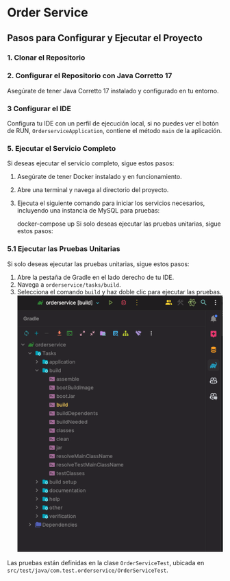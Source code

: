 # Order Service

## Pasos para Configurar y Ejecutar el Proyecto

### 1. Clonar el Repositorio


### 2. Configurar el Repositorio con Java Corretto 17
Asegúrate de tener Java Corretto 17 instalado y configurado en tu entorno.

### 3 Configurar el IDE
Configura tu IDE con un perfil de ejecución local, si no puedes ver el botón de RUN, `OrderserviceApplication`,  contiene el método `main` de la aplicación.

### 5. Ejecutar el Servicio Completo
Si deseas ejecutar el servicio completo, sigue estos pasos:

1. Asegúrate de tener Docker instalado y en funcionamiento.
2. Abre una terminal y navega al directorio del proyecto.
3. Ejecuta el siguiente comando para iniciar los servicios necesarios, incluyendo una instancia de MySQL para pruebas:

    docker-compose up
Si solo deseas ejecutar las pruebas unitarias, sigue estos pasos:

### 5.1 Ejecutar las Pruebas Unitarias
Si solo deseas ejecutar las pruebas unitarias, sigue estos pasos:

1. Abre la pestaña de Gradle en el lado derecho de tu IDE.
2. Navega a `orderservice/tasks/build`.
3. Selecciona el comando `build` y haz doble clic para ejecutar las pruebas. ![Run Tasks using Gradle ](info/ExampleGradle.png)


Las pruebas están definidas en la clase `OrderServiceTest`, ubicada en `src/test/java/com.test.orderservice/OrderServiceTest`.

